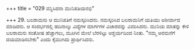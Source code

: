 +++
title = "029 ವನ್ದಿಸಿದನಾ ಮುನಿಪತಿಯನಭಿ"

+++
29. ಬಲರಾಮನು ಆ ಮುನಿಪತಿಗೆ ನಮಸ್ಕರಿಸಿದನು. ನಮಸ್ಕರಿಸಿದ ಬಲರಾಮನಿಗೆ ಯತಿಯು ಆಶೀರ್ವಾದ ಮಾಡಿದನು. ಆ ಸಂದರ್ಭದಲ್ಲಿ ಹದಿನಾಲ್ಕು ವಿದ್ಯೆಗಳ ಮಾರ್ಗಗಳ ವಿಚಾರವನ್ನು ವಿವರಿಸಿದನು. ಮುನಿಯ ಮಾತನ್ನು ಕೇಳಿ ಬಲರಾಮನು ಸಂತೋಷ ಹೆಚ್ಚಾಗಲು, ಮೂಗಿನ ಮೇಲೆ ಬೆರಳಿಟ್ಟು ಆಶ್ಚರ್ಯದಿಂದ ನಿಂತು. "ನಮ್ಮ ಅರಮನೆಗೆ ದಯಮಾಡಿಸಬೇಕು" ಎಂದು ಕೈಮುಗಿದು ಪ್ರಾರ್ಥಿಸಿದನು.